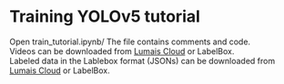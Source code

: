 # Training YOLOv5 tutorial

Open train_tutorial.ipynb/ The file contains comments and code.  
Videos can be downloaded from [Lumais Cloud](https://cloud.lumais.com/s/nKHYDLDzWKnLgp3) or LabelBox.  
Labeled data in the Lablebox format (JSONs) can be downloaded from [Lumais Cloud](https://cloud.lumais.com/s/3XyiFZzosC3wx6w) or LabelBox.  